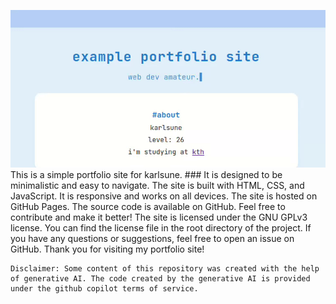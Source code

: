 ![Demo of portfolio site](media/showcase.gif)    
    This is a simple portfolio site for karlsune. ###
    It is designed to be minimalistic and easy to navigate.
    The site is built with HTML, CSS, and JavaScript.
    It is responsive and works on all devices.
    The site is hosted on GitHub Pages.
    The source code is available on GitHub.
    Feel free to contribute and make it better!
    The site is licensed under the GNU GPLv3 license.
    You can find the license file in the root directory of the project.
    If you have any questions or suggestions, feel free to open an issue on GitHub.
    Thank you for visiting my portfolio site!

    Disclaimer: Some content of this repository was created with the help of generative AI. The code created by the generative AI is provided under the github copilot terms of service.